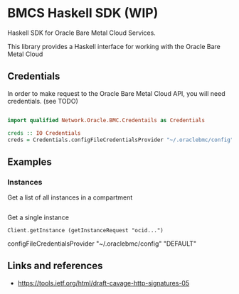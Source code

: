 # BMCS Haskell SDK (WIP)

Haskell SDK for Oracle Bare Metal Cloud Services.

This library provides a Haskell interface for working with the Oracle Bare Metal Cloud

## Credentials

In order to make request to the Oracle Bare Metal Cloud API, you will need credentials. (see TODO)

```haskell

import qualified Network.Oracle.BMC.Credentails as Credentials

creds :: IO Credentials
creds = Credentials.configFileCredentialsProvider "~/.oraclebmc/config" "DEFAULT"
```

## Examples

### Instances

Get a list of all instances in a compartment

```

```

Get a single instance

```
Client.getInstance (getInstanceRequest "ocid...")
```

configFileCredentialsProvider "~/.oraclebmc/config" "DEFAULT"

## Links and references

* https://tools.ietf.org/html/draft-cavage-http-signatures-05

